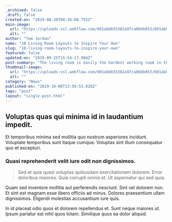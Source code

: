 ```yaml
---
_archived: false
_draft: false
created-on: "2019-08-30T08:38:00.755Z"
main-image:
  url: "https://uploads-ssl.webflow.com/601abbb55382a97ca0bbb853/601abbb55382a9c978bbba89_circafloor_pedestal_env_72_download_download.jpg"
  alt: ""
author: "Tom Jordan"
name: "10 Living Room Layouts to Inspire Your Own"
slug: "10-living-room-layouts-to-inspire-your-own"
featured: false
updated-on: "2019-09-25T15:54:17.984Z"
post-summary: "The living room is easily the hardest working room in the house, as its entire purpose to serve multiple key functions all in one shared space. The goal is to make everyday living just a little easier, and to make a communal space a little more enticing."
thumbnail-image:
  url: "https://uploads-ssl.webflow.com/601abbb55382a97ca0bbb853/601abbb55382a9c978bbba89_circafloor_pedestal_env_72_download_download.jpg"
  alt: ""
category: "News"
published-on: "2019-10-08T13:56:53.026Z"
tags: "post"
layout: "single-post.html"
---
```


Voluptas quas qui minima id in laudantium impedit.
--------------------------------------------------

Et temporibus minima sed mollitia quo nostrum asperiores incidunt. Voluptate temporibus sunt itaque cumque. Voluptas sint illum consequatur quo et excepturi.

### Quasi reprehenderit velit iure odit non dignissimos.

> Sed et quia quasi voluptas quibusdam exercitationem dolorem. Error doloribus maiores. Quia corrupti omnis et. Ut aspernatur qui sed quia.

Quam sed inventore mollitia aut perferendis nesciunt. Sint vel dolorem non. Et sint est magnam esse libero officiis ad minus. Dolores praesentium ullam dignissimos. Eligendi molestias accusantium iure quis.

In id placeat odio quos et dolorem repellendus et. Sunt neque maiores ut. Ipsum pariatur est nihil quos totam. Similique quos ea dolor aliquid.
